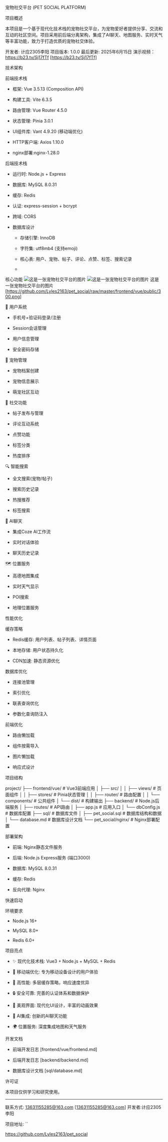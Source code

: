 宠物社交平台 (PET SOCIAL PLATFORM)


项目概述

本项目是一个基于现代化技术栈的宠物社交平台，为宠物爱好者提供分享、交流和互动的社区空间。项目采用前后端分离架构，集成了AI聊天、地图服务、实时天气等丰富功能，致力于打造优质的宠物社交体验。

开发者: 计应2305李阳
项目版本: 1.0.0
最后更新: 2025年6月15日
演示视频：https://b23.tv/Sj17fTf [https://b23.tv/Sj17fTf]


技术架构


前端技术栈

 * 框架: Vue 3.5.13 (Composition API)

 * 构建工具: Vite 6.3.5

 * 路由管理: Vue Router 4.5.0

 * 状态管理: Pinia 3.0.1

 * UI组件库: Vant 4.9.20 (移动端优化)

 * HTTP客户端: Axios 1.10.0

 * nginx部署:nginx-1.28.0


后端技术栈

 * 运行时: Node.js + Express

 * 数据库: MySQL 8.0.31

 * 缓存: Redis

 * 认证: express-session + bcrypt

 * 跨域: CORS


 * 数据库设计
   
   * 存储引擎: InnoDB
   
   * 字符集: utf8mb4 (支持emoji)
   
   * 核心表: 用户、宠物、帖子、评论、点赞、标签、搜索记录
   
   * 


核心功能
![这是一张宠物社交平台的图片](https://github.com/Lyles2163/pet_social/raw/master/frontend/vue/public/100.png)
![这是一张宠物社交平台的图片](https://github.com/Lyles2163/pet_social/raw/master/frontend/vue/public/200.png)
这是一张宠物社交平台的图片 [https://github.com/Lyles2163/pet_social/raw/master/frontend/vue/public/300.png]


🔐 用户系统

 * 手机号+验证码登录/注册

 * Session会话管理

 * 用户信息管理

 * 安全密码存储


🐾 宠物管理

 * 宠物档案创建

 * 宠物信息展示

 * 萌宠社区互动


📝 社交功能

 * 帖子发布与管理

 * 评论互动系统

 * 点赞功能

 * 标签分类

 * 热度排序


🔍 智能搜索

 * 全文搜索(宠物/帖子)

 * 搜索历史记录

 * 热搜推荐

 * 标签搜索


🤖 AI聊天

 * 集成Coze AI工作流

 * 实时对话体验

 * 聊天历史记录


🗺️ 位置服务

 * 高德地图集成

 * 实时天气显示

 * POI搜索

 * 地理位置服务


性能优化


缓存策略

 * Redis缓存: 用户列表、帖子列表、详情页面

 * 本地存储: 用户状态持久化

 * CDN加速: 静态资源优化


数据库优化

 * 连接池管理

 * 索引优化

 * 联表查询优化

 * 参数化查询防注入


前端优化

 * 路由懒加载

 * 组件按需导入

 * 图片懒加载

 * 响应式设计


项目结构

project/
├── frontend/vue/ # Vue3前端应用
│ ├── src/
│ │ ├── views/ # 页面组件
│ │ ├── stores/ # Pinia状态管理
│ │ ├── router/ # 路由配置
│ │ └── components/ # 公共组件
│ └── dist/ # 构建输出
├── backend/ # Node.js后端服务
│ ├── routes/ # API路由
│ ├── app.js # 应用入口
│ └── dbConfig.js # 数据库配置
├── sql/ # 数据库文件
│ ├── pet_social.sql # 数据库结构和数据
│ └── database.md # 数据库设计文档
└── pet_social/nginx/ # Nginx部署配置


部署架构

 * 前端: Nginx静态文件服务

 * 后端: Node.js Express服务 (端口3000)

 * 数据库: MySQL 8.0.31

 * 缓存: Redis

 * 反向代理: Nginx


快速启动


环境要求

 * Node.js 16+

 * MySQL 8.0+

 * Redis 6.0+


项目亮点

 * ✨ 现代化技术栈: Vue3 + Node.js + MySQL + Redis

 * 📱 移动端优化: 专为移动设备设计的用户体验

 * 🚀 高性能: 多层缓存策略，响应速度优异

 * 🔒 安全可靠: 完善的认证体系和数据保护

 * 🎨 美观界面: 现代化UI设计，丰富的动画效果

 * 🤖 AI集成: 创新的AI聊天功能

 * 🌍 位置服务: 深度集成地图和天气服务


开发文档

 * 前端开发日志 [frontend/vue/frontend.md]

 * 后端开发日志 [backend/backend.md]

 * 数据库设计文档 [sql/database.md]


许可证

本项目仅供学习和研究使用。

----------------------------------------

联系方式: 13631155285@163.com [13631155285@163.com]
开发者:计应2305李阳

项目地址: ``


https://github.com/Lyles2163/pet_social
